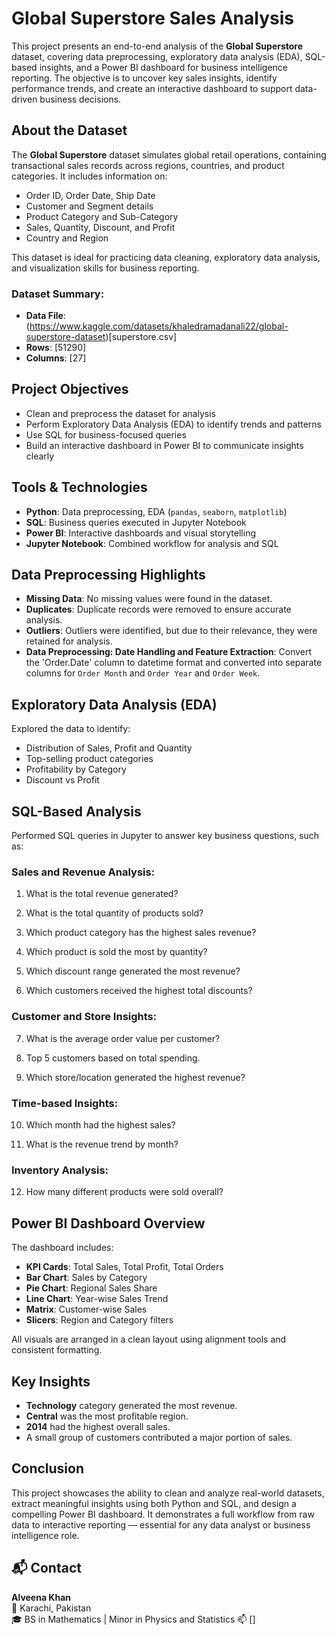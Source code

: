 # Global Superstore Sales Analysis

This project presents an end-to-end analysis of the **Global Superstore** dataset, covering data preprocessing, exploratory data analysis (EDA), SQL-based insights, and a Power BI dashboard for business intelligence reporting. The objective is to uncover key sales insights, identify performance trends, and create an interactive dashboard to support data-driven business decisions.

## About the Dataset

The **Global Superstore** dataset simulates global retail operations, containing transactional sales records across regions, countries, and product categories. It includes information on:

- Order ID, Order Date, Ship Date
- Customer and Segment details
- Product Category and Sub-Category
- Sales, Quantity, Discount, and Profit
- Country and Region

This dataset is ideal for practicing data cleaning, exploratory data analysis, and visualization skills for business reporting.

### Dataset Summary:
- **Data File**: (https://www.kaggle.com/datasets/khaledramadanali22/global-superstore-dataset)[superstore.csv]
- **Rows**: [51290]
- **Columns**:  [27]


## Project Objectives

- Clean and preprocess the dataset for analysis
- Perform Exploratory Data Analysis (EDA) to identify trends and patterns
- Use SQL for business-focused queries
- Build an interactive dashboard in Power BI to communicate insights clearly


## Tools & Technologies

- **Python**: Data preprocessing, EDA (`pandas`, `seaborn`, `matplotlib`)
- **SQL**: Business queries executed in Jupyter Notebook
- **Power BI**: Interactive dashboards and visual storytelling
- **Jupyter Notebook**: Combined workflow for analysis and SQL


## Data Preprocessing Highlights

- **Missing Data**: No missing values were found in the dataset.
- **Duplicates**: Duplicate records were removed to ensure accurate analysis.
- **Outliers**: Outliers were identified, but due to their relevance, they were retained for analysis.
- **Data Preprocessing: Date Handling and Feature Extraction**: Convert the 'Order.Date' column to datetime format and converted into separate columns for `Order Month` and `Order Year` and `Order Week`.


## Exploratory Data Analysis (EDA)

Explored the data to identify:

- Distribution of Sales, Profit and Quantity
- Top-selling product categories
- Profitability by Category
- Discount vs Profit


## SQL-Based Analysis

Performed SQL queries in Jupyter to answer key business questions, such as:

### Sales and Revenue Analysis:
1. What is the total revenue generated?

2. What is the total quantity of products sold?

3. Which product category has the highest sales revenue?

4. Which product is sold the most by quantity?

5. Which discount range generated the most revenue?

6. Which customers received the highest total discounts?

### Customer and Store Insights:
7. What is the average order value per customer?

8. Top 5 customers based on total spending.

9. Which store/location generated the highest revenue?

### Time-based Insights:
10. Which month had the highest sales?

11. What is the revenue trend by month?

### Inventory Analysis:
12. How many different products were sold overall?


## Power BI Dashboard Overview

The dashboard includes:

- **KPI Cards**: Total Sales, Total Profit, Total Orders
- **Bar Chart**: Sales by Category
- **Pie Chart**: Regional Sales Share
- **Line Chart**: Year-wise Sales Trend
- **Matrix**: Customer-wise Sales
- **Slicers**: Region and Category filters

All visuals are arranged in a clean layout using alignment tools and consistent formatting.

## Key Insights

- **Technology** category generated the most revenue.
- **Central** was the most profitable region.
- **2014** had the highest overall sales.
- A small group of customers contributed a major portion of sales.

## Conclusion

This project showcases the ability to clean and analyze real-world datasets, extract meaningful insights using both Python and SQL, and design a compelling Power BI dashboard. It demonstrates a full workflow from raw data to interactive reporting — essential for any data analyst or business intelligence role.

## 📬 Contact

**Alveena Khan**  
📍 Karachi, Pakistan  
🎓 BS in Mathematics | Minor in Physics and Statistics
📫 []
